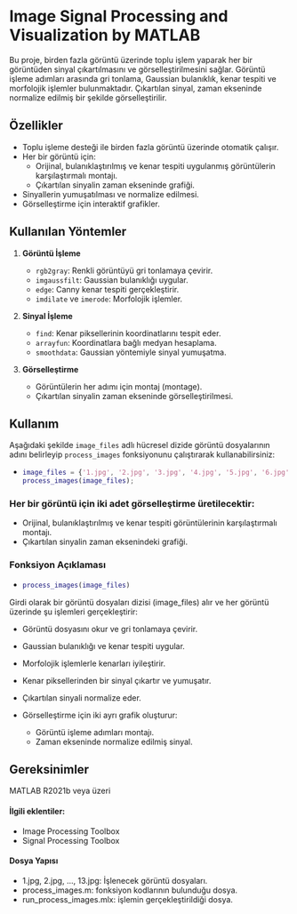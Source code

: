 # Image Signal Processing and Visualization by MATLAB

Bu proje, birden fazla görüntü üzerinde toplu işlem yaparak her bir görüntüden sinyal çıkartılmasını ve görselleştirilmesini sağlar. Görüntü işleme adımları arasında gri tonlama, Gaussian bulanıklık, kenar tespiti ve morfolojik işlemler bulunmaktadır. Çıkartılan sinyal, zaman ekseninde normalize edilmiş bir şekilde görselleştirilir.

## Özellikler
- Toplu işleme desteği ile birden fazla görüntü üzerinde otomatik çalışır.
- Her bir görüntü için:
  - Orijinal, bulanıklaştırılmış ve kenar tespiti uygulanmış görüntülerin karşılaştırmalı montajı.
  - Çıkartılan sinyalin zaman ekseninde grafiği.
- Sinyallerin yumuşatılması ve normalize edilmesi.
- Görselleştirme için interaktif grafikler.

## Kullanılan Yöntemler
1. **Görüntü İşleme**  
   - `rgb2gray`: Renkli görüntüyü gri tonlamaya çevirir.
   - `imgaussfilt`: Gaussian bulanıklığı uygular.
   - `edge`: Canny kenar tespiti gerçekleştirir.
   - `imdilate` ve `imerode`: Morfolojik işlemler.

2. **Sinyal İşleme**  
   - `find`: Kenar piksellerinin koordinatlarını tespit eder.
   - `arrayfun`: Koordinatlara bağlı medyan hesaplama.
   - `smoothdata`: Gaussian yöntemiyle sinyal yumuşatma.

3. **Görselleştirme**  
   - Görüntülerin her adımı için montaj (montage).
   - Çıkartılan sinyalin zaman ekseninde görselleştirilmesi.

## Kullanım
Aşağıdaki şekilde `image_files` adlı hücresel dizide görüntü dosyalarının adını belirleyip `process_images` fonksiyonunu çalıştırarak kullanabilirsiniz:

- ```matlab
  image_files = {'1.jpg', '2.jpg', '3.jpg', '4.jpg', '5.jpg', '6.jpg', '7.jpg', '8.jpg', '9.jpg', '10.jpg', '11.jpg', '12.jpg', '13.jpg'};
  process_images(image_files);


### Her bir görüntü için iki adet görselleştirme üretilecektir:

- Orijinal, bulanıklaştırılmış ve kenar tespiti görüntülerinin karşılaştırmalı montajı.
- Çıkartılan sinyalin zaman eksenindeki grafiği.

### Fonksiyon Açıklaması
- ````matlab
  process_images(image_files)
Girdi olarak bir görüntü dosyaları dizisi (image_files) alır ve her görüntü üzerinde şu işlemleri gerçekleştirir:

- Görüntü dosyasını okur ve gri tonlamaya çevirir.
- Gaussian bulanıklığı ve kenar tespiti uygular.
- Morfolojik işlemlerle kenarları iyileştirir.
- Kenar piksellerinden bir sinyal çıkartır ve yumuşatır.
- Çıkartılan sinyali normalize eder.

- Görselleştirme için iki ayrı grafik oluşturur:
  - Görüntü işleme adımları montajı.
  - Zaman ekseninde normalize edilmiş sinyal.

## Gereksinimler
MATLAB R2021b veya üzeri
#### İlgili eklentiler:
- Image Processing Toolbox
- Signal Processing Toolbox

#### Dosya Yapısı
- 1.jpg, 2.jpg, ..., 13.jpg: İşlenecek görüntü dosyaları.
- process_images.m: fonksiyon kodlarının bulunduğu dosya.
- run_process_images.mlx: işlemin gerçekleştirildiği dosya.

